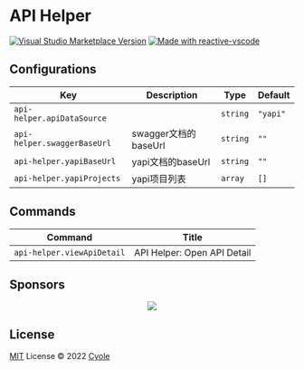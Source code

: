 # API Helper

<a href="https://marketplace.visualstudio.com/items?itemName=antfu.ext-name" target="__blank"><img src="https://img.shields.io/visual-studio-marketplace/v/antfu.ext-name.svg?color=eee&amp;label=VS%20Code%20Marketplace&logo=visual-studio-code" alt="Visual Studio Marketplace Version" /></a>
<a href="https://kermanx.github.io/reactive-vscode/" target="__blank"><img src="https://img.shields.io/badge/made_with-reactive--vscode-%23007ACC?style=flat&labelColor=%23229863"  alt="Made with reactive-vscode" /></a>

## Configurations

<!-- configs -->

| Key                         | Description       | Type     | Default  |
| --------------------------- | ----------------- | -------- | -------- |
| `api-helper.apiDataSource`  |                   | `string` | `"yapi"` |
| `api-helper.swaggerBaseUrl` | swagger文档的baseUrl | `string` | `""`     |
| `api-helper.yapiBaseUrl`    | yapi文档的baseUrl    | `string` | `""`     |
| `api-helper.yapiProjects`   | yapi项目列表          | `array`  | `[]`     |

<!-- configs -->

## Commands

<!-- commands -->

| Command                    | Title                       |
| -------------------------- | --------------------------- |
| `api-helper.viewApiDetail` | API Helper: Open API Detail |

<!-- commands -->

## Sponsors

<p align="center">
  <a href="https://cdn.jsdelivr.net/gh/antfu/static/sponsors.svg">
    <img src='https://cdn.jsdelivr.net/gh/antfu/static/sponsors.png'/>
  </a>
</p>

## License

[MIT](./LICENSE.md) License © 2022 [Cyole](https://github.com/cyole)
